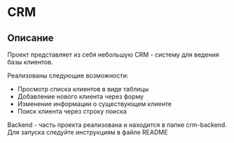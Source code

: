 # CRM

## Описание

Проект представляет из себя небольшую CRM - систему для ведения базы клиентов. 

Реализованы следующие возможности:

* Просмотр списка клиентов в виде таблицы
* Добавление нового клиента через форму
* Изменение информации о существующем клиенте
* Поиск клиента через строку поиска

Backend - часть проекта реализована и находится в папке crm-backend. Для запуска cледуйте инструкциям в файле README
